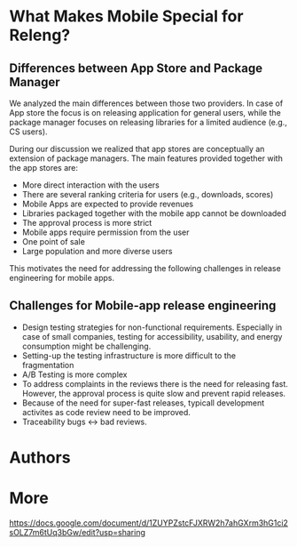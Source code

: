 # What Makes Mobile Special for Releng?

## Differences between App Store and Package Manager

We analyzed the main differences between those two providers. In case of App store the focus is on releasing application for general users, while the package manager focuses on releasing libraries for a limited audience (e.g., CS users).

During our discussion we realized that app stores are conceptually an extension of package managers. The main features provided together with the app stores are:

- More direct interaction with the users
- There are several ranking criteria for users (e.g., downloads, scores)
- Mobile Apps are expected to provide revenues
- Libraries packaged together with the mobile app cannot be downloaded
- The approval process is more strict
- Mobile apps require permission from the user
- One point of sale
- Large population and more diverse users

This motivates the need for addressing the following challenges in release engineering for mobile apps.

## Challenges for Mobile-app release engineering

- Design testing strategies for non-functional requirements. Especially in case of small companies, testing for accessibility, usability, and energy consumption might be challenging.
- Setting-up the testing infrastructure is more difficult to the fragmentation
- A/B Testing is more complex
- To address complaints in the reviews there is the need for releasing fast. However, the approval process is quite slow and prevent rapid releases.
- Because of the need for super-fast releases, typicall development activites as code review need to be improved.
- Traceability bugs <-> bad reviews.

# Authors

# More

https://docs.google.com/document/d/1ZUYPZstcFJXRW2h7ahGXrm3hG1ci2sOLZ7m6tUq3bGw/edit?usp=sharing

